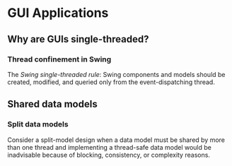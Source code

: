 # GUI Applications

## Why are GUIs single-threaded?

### Thread confinement in Swing

The _Swing single-threaded rule_: Swing components and models should be created, modified, and
queried only from the event-dispatching thread.

## Shared data models

### Split data models

Consider a split-model design when a data model must be shared by more than one thread and
implementing a thread-safe data model would be inadvisable because of blocking, consistency,
or complexity reasons.
